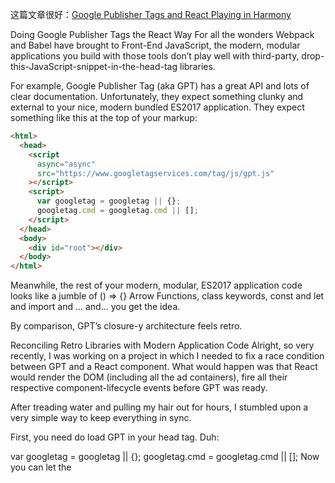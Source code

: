 这篇文章很好：[Google Publisher Tags and React Playing in Harmony](https://www.omardelarosa.com/posts/gpt-and-react)

Doing Google Publisher Tags the React Way
For all the wonders Webpack and Babel have brought to Front-End JavaScript, the modern, modular applications you build with those tools don’t play well with third-party, drop-this-JavaScript-snippet-in-the-head-tag libraries.

For example, Google Publisher Tag (aka GPT) has a great API and lots of clear documentation. Unfortunately, they expect something clunky and external to your nice, modern bundled ES2017 application. They expect something like this at the top of your markup:

```html
<html>
  <head>
    <script
      async="async"
      src="https://www.googletagservices.com/tag/js/gpt.js"
    ></script>
    <script>
      var googletag = googletag || {};
      googletag.cmd = googletag.cmd || [];
    </script>
  </head>
  <body>
    <div id="root"></div>
  </body>
</html>
```

Meanwhile, the rest of your modern, modular, ES2017 application code looks like a jumble of () => {} Arrow Functions, class keywords, const and let and import and ... and… you get the idea.

By comparison, GPT’s closure-y architecture feels retro.

Reconciling Retro Libraries with Modern Application Code
Alright, so very recently, I was working on a project in which I needed to fix a race condition between GPT and a React component. What would happen was that React would render the DOM (including all the ad containers), fire all their respective component-lifecycle events before GPT was ready.

After treading water and pulling my hair out for hours, I stumbled upon a very simple way to keep everything in sync.

First, you need do load GPT in your head tag. Duh:

var googletag = googletag || {};
googletag.cmd = googletag.cmd || [];
Now you can let the <script async="async" src="https://www.googletagservices.com/tag/js/gpt.js"> take its sweet time loading, because you have that handy-dandy cmd Array.

According to this one Google article about avoiding implementation mistakes, this handy cmd Array can be your best friend.

Assuming a React situation kinda of like this:

```js
import React, { Component } from 'react';
import { render } from 'react-dom';

class AdUnit extends Component {
    componentDidMount() {
      this.beginGPTsetup();
    }

    beginGPTSetup = () => {
      // Begin GPT slot rendering, etc.
    }

    render() {
      return (
        <div id='ad-selector-abc'></div>
      );
    }
  }

class App extends Component {
  render() {
    return (
      <div>
        <h1>My Application Heading</h1>
        <div>Content Fragment 1</div>
        <AdUnit />
        <div>Content Fragment 2</div>
      <div>
    )
  }
}
```

render(<App />, document.getElementById('root'));

As much as you can control what happens inside You can never really guarantee that GPT will be ready and fully loaded by the time your <App /> goes to render the <AdUnit />.

However, with a few modifications, you can use React’s own state to control your timing and avoid race conditions.

Let’s add a few lifecycle methods to the App component:

```js
class App extends Component {
  // Create an initial state.
  state = {
    // Ensure that the GPTHasLoaded boolean is false
    GPTHasLoaded: false
  }

  componentWillMount() {
  	// Let's destructure the cmd array out of GPT.
  	const { googletag: { cmd }} = window;

  	// Feel free to get really paranoid here and check for Array-ness, too.
  	if (cmd) {
  		// Enqueue a function onto GPT
  		cmd.push(() => this.setState({ GPTHasLoaded: true });
  	}
  }

  render() {
  	// Reference the GPT boolean here.
  	const { state: { GPTHasLoaded }} = this;
  	return (
  		<div>
  			<h1>My Application Heading</h1>
  			<div>Content Fragment 1</div>
  			{ GPTHasLoaded && <AdUnit /> }
  			<div>Content Fragment 2</div>
  		<div>
    )
  }
}
```

And voila! Now React’s own lifecycle methods will take care of avoiding race conditions.

The secret lies in how this little guy:

```js
cmd.push(() => this.setState({ GPTHasLoaded: true });
```

Kind of combines the best of both GPT and React in one little lambda callback of goodness.

Because googletag’s cmd queue is automatically picked up once GPT is ready, it will process your setState if and only if GPT has loaded. Or in their words:

googletag.cmd maintains a list of commands that will be run as soon as GPT is ready. This is the correct way to make sure your callback is run when GPT has loaded.

This avoids using any event-listeners or clumsy googletag.apiReady checks or scriptEl.onload = function () {}-style callbacks.

Instead, you let React be React and GPT be GPT. A shiny, new modern library working in tandem with a semi-retro, closure-y one.

[ Insert GIF of React logo shaking hands with Google For Publishers Logo Here ]
